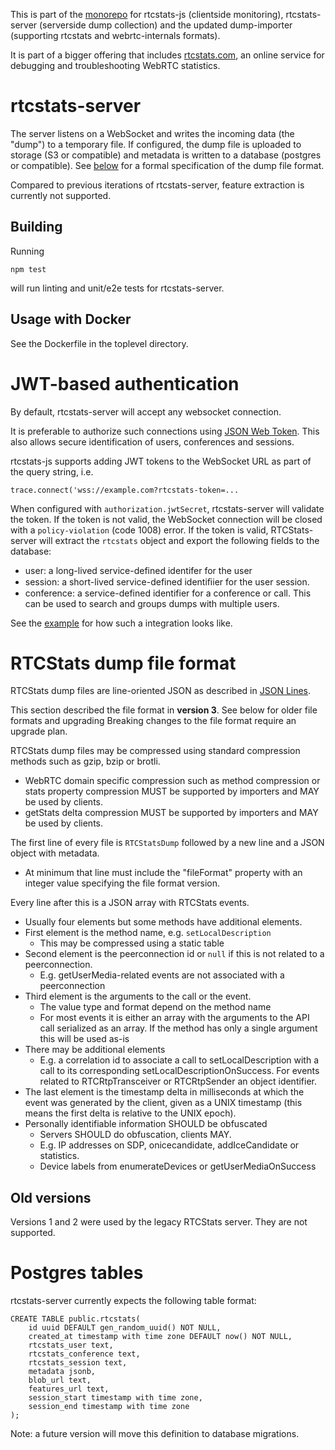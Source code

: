 This is part of the [monorepo](https://github.com/rtcstats/rtcstats) for rtcstats-js
(clientside monitoring), rtcstats-server (serverside dump collection) and the updated
dump-importer (supporting rtcstats and webrtc-internals formats).

It is part of a bigger offering that includes [rtcstats.com](https://rtcstats.com),
an online service for debugging and troubleshooting WebRTC statistics.

# rtcstats-server
The server listens on a WebSocket and writes the incoming data (the "dump") to a temporary file.
If configured, the dump file is uploaded to storage (S3 or compatible) and metadata is
written to a database (postgres or compatible). See [below](#rtcstats-dump-file-format) for
a formal specification of the dump file format.

Compared to previous iterations of rtcstats-server, feature extraction is currently not supported.

## Building

Running
```
npm test
```
will run linting and unit/e2e tests for rtcstats-server.

## Usage with Docker
See the Dockerfile in the toplevel directory.

# JWT-based authentication
By default, rtcstats-server will accept any websocket connection.

It is preferable to authorize such connections using [JSON Web Token](https://en.wikipedia.org/wiki/JSON_Web_Token).
This also allows secure identification of users, conferences and sessions.

rtcstats-js supports adding JWT tokens to the WebSocket URL as part of the query string, i.e.
```
trace.connect('wss://example.com?rtcstats-token=...
```
When configured with `authorization.jwtSecret`, rtcstats-server will validate the token.
If the token is not valid, the WebSocket connection will be closed with a `policy-violation`
(code 1008) error.
If the token is valid, RTCStats-server will extract the `rtcstats` object and export the
following fields to the database:
* user: a long-lived service-defined identifer for the user
* session: a short-lived service-defined identiﬁier for the user session.
* conference: a service-defined identifier for a conference or call. This can be used to search and groups dumps with multiple users.

See the [example](/example/) for how such a integration looks like.

# RTCStats dump file format

RTCStats dump files are line-oriented JSON as described in [JSON Lines](https://jsonlines.org/).

This section described the file format in **version 3**. See below for older file formats and upgrading
Breaking changes to the file format require an upgrade plan.

RTCStats dump files may be compressed using standard compression methods such as gzip, bzip or brotli.
* WebRTC domain specific compression such as method compression or stats property compression MUST be supported by importers and MAY be used by clients.
* getStats delta compression MUST be supported by importers and MAY be used by clients.

The first line of every file is `RTCStatsDump` followed by a new line and a JSON object with metadata.
*  At minimum that line must include the "fileFormat" property with an integer value specifying the file format version.

Every line after this is a JSON array with RTCStats events.
* Usually four elements but some methods have additional elements.
* First element is the method name, e.g. `setLocalDescription`
  * This may be compressed using a static table
* Second element is the peerconnection id or `null` if this is not related to a peerconnection.
  * E.g. getUserMedia-related events are not associated with a peerconnection
* Third element is the arguments to the call or the event.
  * The value type and format depend on the method name
  * For most events it is either an array with the arguments to the API call serialized as an array. If the method has only a single argument this will be used as-is
* There may be additional elements
  * E.g. a correlation id to associate a call to setLocalDescription with a call to its corresponding setLocalDescriptionOnSuccess. For events related to RTCRtpTransceiver or RTCRtpSender an object identifier.
* The last element is the timestamp delta in milliseconds at which the event was generated by the client, given as a UNIX timestamp (this means the first delta is relative to the UNIX epoch).
* Personally identifiable information SHOULD be obfuscated
    * Servers SHOULD do obfuscation, clients MAY.
    * E.g. IP addresses on SDP, onicecandidate, addIceCandidate or statistics.
    * Device labels from enumerateDevices or getUserMediaOnSuccess

## Old versions
Versions 1 and 2 were used by the legacy RTCStats server. They are not supported.

# Postgres tables
rtcstats-server currently expects the following table format:
```
CREATE TABLE public.rtcstats(
    id uuid DEFAULT gen_random_uuid() NOT NULL,
    created_at timestamp with time zone DEFAULT now() NOT NULL,
    rtcstats_user text,
    rtcstats_conference text,
    rtcstats_session text,
    metadata jsonb,
    blob_url text,
    features_url text,
    session_start timestamp with time zone,
    session_end timestamp with time zone
);
```

Note: a future version will move this definition to database migrations.
